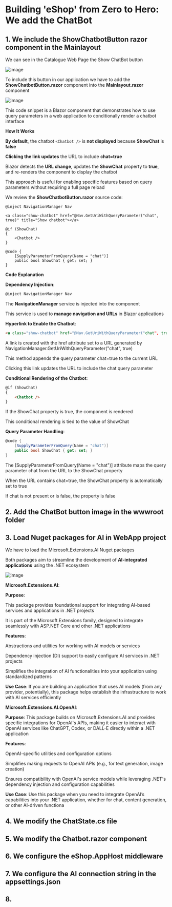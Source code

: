 # Building 'eShop' from Zero to Hero: We add the ChatBot

## 1. We include the ShowChatbotButton razor component in the Mainlayout

We can see in the Catalogue Web Page the Show ChatBot button

![image](https://github.com/user-attachments/assets/5c2fc026-a3f8-4362-bdfb-698926e412bd)

To include this button in our application we have to add the **ShowChatbotButton.razor** component into the **Mainlayout.razor** component

![image](https://github.com/user-attachments/assets/5cdbe554-b14e-45e6-855d-2d4abf08135f)

This code snippet is a Blazor component that demonstrates how to use query parameters in a web application to conditionally render a chatbot interface

**How It Works**

**By default**, the chatbot ```<Chatbot />``` is **not displayed** because **ShowChat** is **false**

**Clicking the link updates** the URL to include **chat=true**

Blazor detects the **URL change**, updates the **ShowChat** property to **true**, and re-renders the component to display the chatbot

This approach is useful for enabling specific features based on query parameters without requiring a full page reload

We review the **ShowChatbotButton.razor** source code:

```razor
@inject NavigationManager Nav

<a class="show-chatbot" href="@Nav.GetUriWithQueryParameter("chat", true)" title="Show chatbot"></a>

@if (ShowChat)
{
    <Chatbot />
}

@code {
    [SupplyParameterFromQuery(Name = "chat")]
    public bool ShowChat { get; set; }
}
```

**Code Explanation**

**Dependency Injection**:

```csharp
@inject NavigationManager Nav
```

The **NavigationManager** service is injected into the component

This service is used to **manage navigation and URLs** in Blazor applications

**Hyperlink to Enable the Chatbot**:

```html
<a class="show-chatbot" href="@Nav.GetUriWithQueryParameter("chat", true)" title="Show chatbot"></a>
```

A link is created with the href attribute set to a URL generated by NavigationManager.GetUriWithQueryParameter("chat", true)

This method appends the query parameter chat=true to the current URL

Clicking this link updates the URL to include the chat query parameter

**Conditional Rendering of the Chatbot**:

```html
@if (ShowChat)
{
    <Chatbot />
}
````

If the ShowChat property is true, the <Chatbot /> component is rendered

This conditional rendering is tied to the value of ShowChat

**Query Parameter Handling**:

```csharp
@code {
    [SupplyParameterFromQuery(Name = "chat")]
    public bool ShowChat { get; set; }
}
```

The [SupplyParameterFromQuery(Name = "chat")] attribute maps the query parameter chat from the URL to the ShowChat property

When the URL contains chat=true, the ShowChat property is automatically set to true

If chat is not present or is false, the property is false

## 2. Add the ChatBot button image in the wwwroot folder



## 3. Load Nuget packages for AI in WebApp project

We have to load the Microsoft.Extensions.AI Nuget packages

Both packages aim to streamline the development of **AI-integrated applications** using the .NET ecosystem

![image](https://github.com/user-attachments/assets/cda2e1e2-c79e-4ca3-9fe3-9dac0cd2e44b)

**Microsoft.Extensions.AI**:

**Purpose**:

This package provides foundational support for integrating AI-based services and applications in .NET projects

It is part of the Microsoft.Extensions family, designed to integrate seamlessly with ASP.NET Core and other .NET applications

**Features**:

Abstractions and utilities for working with AI models or services

Dependency injection (DI) support to easily configure AI services in .NET projects

Simplifies the integration of AI functionalities into your application using standardized patterns

**Use Case**: If you are building an application that uses AI models (from any provider, potentially), this package helps establish the infrastructure to work with AI services efficiently

**Microsoft.Extensions.AI.OpenAI**:

**Purpose**: This package builds on Microsoft.Extensions.AI and provides specific integrations for OpenAI's APIs, making it easier to interact with OpenAI services like ChatGPT, Codex, or DALL-E directly within a .NET application

**Features**:

OpenAI-specific utilities and configuration options

Simplifies making requests to OpenAI APIs (e.g., for text generation, image creation)

Ensures compatibility with OpenAI's service models while leveraging .NET's dependency injection and configuration capabilities

**Use Case**: Use this package when you need to integrate OpenAI’s capabilities into your .NET application, whether for chat, content generation, or other AI-driven functiona

## 4. We modify the ChatState.cs file

## 5. We modify the Chatbot.razor component

## 6. We configure the eShop.AppHost middleware


## 7. We configure the AI connection string in the appsettings.json

## 8. 
